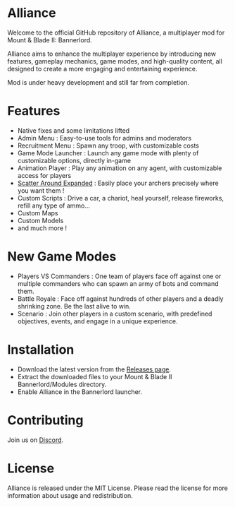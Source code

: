 # Alliance
Welcome to the official GitHub repository of Alliance, a multiplayer mod for Mount & Blade II: Bannerlord.

Alliance aims to enhance the multiplayer experience by introducing new features, gameplay mechanics, game modes, and high-quality content, all designed to create a more engaging and entertaining experience.

Mod is under heavy development and still far from completion.

# Features
- Native fixes and some limitations lifted
- Admin Menu : Easy-to-use tools for admins and moderators
- Recruitment Menu : Spawn any troop, with customizable costs
- Game Mode Launcher : Launch any game mode with plenty of customizable options, directly in-game
- Animation Player : Play any animation on any agent, with customizable access for players
- [Scatter Around Expanded](https://www.nexusmods.com/mountandblade2bannerlord/mods/4134/?tab=description&jump_to_comment=116945223) : Easily place your archers precisely where you want them !
- Custom Scripts : Drive a car, a chariot, heal yourself, release fireworks, refill any type of ammo...
- Custom Maps
- Custom Models
- and much more !

# New Game Modes
- Players VS Commanders : One team of players face off against one or multiple commanders who can spawn an army of bots and command them.
- Battle Royale : Face off against hundreds of other players and a deadly shrinking zone. Be the last alive to win.
- Scenario : Join other players in a custom scenario, with predefined objectives, events, and engage in a unique experience.

# Installation
- Download the latest version from the [Releases page](https://github.com/Lkoinw/Alliance/releases).
- Extract the downloaded files to your Mount & Blade II Bannerlord/Modules directory.
- Enable Alliance in the Bannerlord launcher.

# Contributing
Join us on [Discord](https://discord.gg/mDjr28Jc).

# License
Alliance is released under the MIT License. Please read the license for more information about usage and redistribution.
